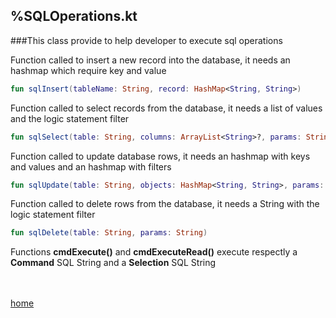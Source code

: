 %SQLOperations.kt
----------------

###This class provide to help developer to execute sql operations

Function called to insert a new record into the database, it needs an hashmap which require key and value
```Kotlin
fun sqlInsert(tableName: String, record: HashMap<String, String>)
```
Function called to select records from the database, it needs a list of values and the logic statement filter
```Kotlin
fun sqlSelect(table: String, columns: ArrayList<String>?, params: String): Cursor
```
Function called to update database rows, it needs an hashmap with keys and values and an hashmap with filters
```Kotlin
fun sqlUpdate(table: String, objects: HashMap<String, String>, params: HashMap<String, String>)
```
Function called to delete rows from the database, it needs a String with the logic statement filter
```Kotlin
fun sqlDelete(table: String, params: String) 
```
Functions **cmdExecute()** and **cmdExecuteRead()** execute respectly a **Command** SQL String and a **Selection** SQL String

<br><br>
[home](../index.html)